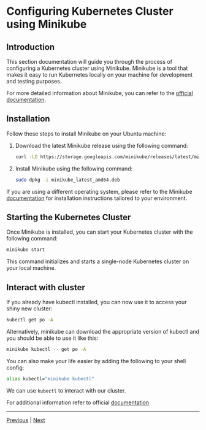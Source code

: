 # Configuring Kubernetes Cluster using Minikube

## Introduction

This section documentation will guide you through the process of configuring a Kubernetes cluster using Minikube. Minikube is a tool that makes it easy to run Kubernetes locally on your machine for development and testing purposes.

For more detailed information about Minikube, you can refer to the [official documentation](https://minikube.sigs.k8s.io/docs/).

## Installation

Follow these steps to install Minikube on your Ubuntu machine:

1. Download the latest Minikube release using the following command:

   ```sh
   curl -LO https://storage.googleapis.com/minikube/releases/latest/minikube_latest_amd64.deb
   ```

2. Install Minikube using the following command:

   ```sh
   sudo dpkg -i minikube_latest_amd64.deb
   ```

If you are using a different operating system, please refer to the Minikube [documentation](https://minikube.sigs.k8s.io/docs/start/) for installation instructions tailored to your environment.

## Starting the Kubernetes Cluster

Once Minikube is installed, you can start your Kubernetes cluster with the following command:

```sh
minikube start
```

This command initializes and starts a single-node Kubernetes cluster on your local machine.

## Interact with cluster

If you already have kubectl installed, you can now use it to access your shiny new cluster:

```sh
kubectl get po -A
```
Alternatively, minikube can download the appropriate version of kubectl and you should be able to use it like this:
```sh
minikube kubectl -- get po -A
```

You can also make your life easier by adding the following to your shell config:
```sh
alias kubectl="minikube kubectl"
```
We can use `kubectl` to interact with our cluster. 

For additional information refer to official [documentation](https://minikube.sigs.k8s.io/docs/)

---

[Previous](./README.md) | [Next](./02.%20Configure-argocd.md)

